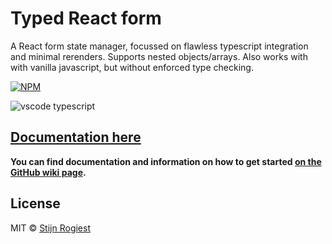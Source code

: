 # Typed React form

A React form state manager, focussed on flawless typescript integration and minimal rerenders. Supports nested objects/arrays. Also works with with vanilla javascript, but without enforced type checking.

[![NPM](https://img.shields.io/npm/v/typed-react-form.svg)](https://www.npmjs.com/package/typed-react-form)

![vscode typescript](https://github.com/CodeStix/typed-react-form/raw/master/example/public/thumb.png)

## [Documentation here](https://github.com/CodeStix/typed-react-form/wiki)

**You can find documentation and information on how to get started [on the GitHub wiki page](https://github.com/CodeStix/typed-react-form/wiki).**

## License

MIT © [Stijn Rogiest](https://github.com/CodeStix)
